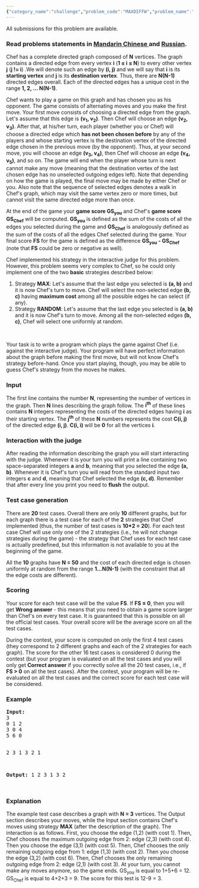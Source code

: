 ```yaml
---
{"category_name":"challenge","problem_code":"MAXDIFFW","problem_name":"Maximum Difference Walk","languages_supported":{"0":"C","1":"CPP14","2":"JAVA","3":"PYTH","4":"PYTH 3.5","5":"CS2","6":"PAS fpc","7":"PAS gpc","8":"RUBY","9":"PHP","10":"GO","11":"NODEJS","12":"HASK","13":"SCALA","14":"D","15":"PERL","16":"FORT","17":"WSPC","18":"ADA","19":"CAML","20":"ICK","21":"BF","22":"ASM","23":"CLPS","24":"PRLG","25":"ICON","26":"SCM qobi","27":"PIKE","28":"ST","29":"NICE","30":"LUA","31":"BASH","32":"NEM","33":"LISP sbcl","34":"LISP clisp","35":"SCM guile","36":"JS","37":"ERL","38":"TCL","39":"PERL6","40":"TEXT","41":"CLOJ","42":"FS"},"max_timelimit":1,"source_sizelimit":50000,"problem_author":"mugurelionut","problem_tester":"mugurelionut","date_added":"11-08-2014","tags":{"0":"challenge","1":"game","2":"july15","3":"mugurelionut"},"editorial_url":"http://discuss.codechef.com/problems/MAXDIFFW","time":{"view_start_date":1436779800,"submit_start_date":1436779800,"visible_start_date":1436779800,"end_date":1735669800},"is_direct_submittable":false,"layout":"problem"}
---
```

<span class="solution-visible-txt">All submissions for this problem are available.</span><h3>Read problems statements in <a href="/download/translated/JULY15/mandarin/MAXDIFFW.pdf" target="_blank">Mandarin Chinese </a> and <a href="/download/translated/JULY15/russian/MAXDIFFW.pdf" target="_blank">Russian</a>.</h3>
<p>Chef has a complete directed graph composed of <b>N</b> vertices. The graph contains a directed edge from every vertex <b>i</b> (<b>1 ≤ i ≤ N</b>) to every other vertex <b>j</b> (<b>j != i</b>) .We will denote such an edge by <b>(i, j)</b> and we will say that <b>i</b> is its <b>starting vertex</b> and <b>j</b> is its <b>destination vertex</b>. Thus, there are <b>N(N-1)</b> directed edges overall. Each of the directed edges has a unique cost in the range <b>1, 2, ... N(N-1)</b>.</p>
<p>Chef wants to play a game on this graph and has chosen you as his opponent. The game consists of alternating moves and you make the first move. Your first move consists of choosing a directed edge from the graph. Let's assume that this edge is <b>(v<sub>1</sub>, v<sub>2</sub>)</b>. Then Chef will choose an edge <b>(v<sub>2</sub>, v<sub>3</sub>)</b>. After that, at his/her turn, each player (whether you or Chef) will choose a directed edge which <b>has not been chosen before</b> by any of the players and whose starting vertex is the destination vertex of the directed edge chosen in the previous move (by the opponent). Thus, at your second move, you will choose an edge <b>(v<sub>3</sub>, v<sub>4</sub>)</b>, then Chef will choose an edge <b>(v<sub>4</sub>, v<sub>5</sub>)</b>, and so on. The game will end when the player whose turn is next cannot make any move (meaning that the destination vertex of the last chosen edge has no unselected outgoing edges left). Note that depending on how the game is played, the final move may be made by either Chef or you. Also note that the sequence of selected edges denotes a walk in Chef's graph, which may visit the same vertex zero or more times, but cannot visit the same directed edge more than once.</p>
<p>At the end of the game your <b>game score GS<sub>you</sub></b> and Chef's <b>game score GS<sub>Chef</sub></b> will be computed. <b>GS<sub>you</sub></b> is defined as the sum of the costs of all the edges you selected during the game and <b>GS<sub>Chef</sub></b> is analogously defined as the sum of the costs of all the edges Chef selected during the game. Your final score <b>FS</b> for the game is defined as the difference <b>GS<sub>you</sub> - GS<sub>Chef</sub></b> (note that <b>FS</b> could be zero or negative as well).</p>
<p>Chef implemented his strategy in the interactive judge for this problem. However, this problem seems very complex to Chef, so he could only implement one of the two <b>basic</b> strategies described below:</p>
<ol>
<li>Strategy <b>MAX</b>: Let's assume that the last edge you selected is <b>(a, b)</b> and it is now Chef's turn to move. Chef will select the non-selected edge <b>(b, c)</b> having <b>maximum cost</b> among all the possible edges he can select (if any).</li>
<li>Strategy <b>RANDOM</b>: Let's assume that the last edge you selected is <b>(a, b)</b> and it is now Chef's turn to move. Among all the non-selected edges <b>(b, c)</b>, Chef will select one uniformly at random.</li>
</ol>
<p> </p>
<p>Your task is to write a program which plays the game against Chef (i.e. against the interactive judge). Your program will have perfect information about the graph before making the first move, but will not know Chef's strategy before-hand. Once you start playing, though, you may be able to guess Chef's strategy from the moves he makes.</p>
<h3>Input</h3>
<p>The first line contains the number <b>N</b>, representing the number of vertices in the graph. Then <b>N</b> lines describing the graph follow. The <b>i<sup>th</sup></b> of these lines contains <b>N</b> integers representing the costs of the directed edges having <b>i</b> as their starting vertex. The <b>j<sup>th</sup></b> of these <b>N</b> numbers represents the cost <b>C(i, j)</b> of the directed edge <b>(i, j)</b>. <b>C(i, i)</b> will be <b>0</b> for all the vertices <b>i</b>.</p>
<h3>Interaction with the judge</h3>
<p>After reading the information describing the graph you will start interacting with the judge. Whenever it is your turn you will print a line containing two space-separated integers <b>a</b> and <b>b</b>, meaning that you selected the edge <b>(a, b)</b>. Whenever it is Chef's turn you will read from the standard input two integers <b>c</b> and <b>d</b>, meaning that Chef selected the edge <b>(c, d)</b>. Remember that after every line you print you need to <b>flush</b> the output.</p>
<h3>Test case generation</h3>
<p>There are <b>20</b> test cases. Overall there are only <b>10</b> different graphs, but for each graph there is a test case for each of the <b>2</b> strategies that Chef implemented (thus, the number of test cases is <b>10*2 = 20</b>). For each test case Chef will use only one of the 2 strategies (i.e., he will not change strategies during the game) - the strategy that Chef uses for each test case is actually predefined, but this information is not available to you at the beginning of the game.</p>
<p>All the <b>10</b> graphs have <b>N = 50</b> and the cost of each directed edge is chosen uniformly at random from the range <b>1...N(N-1)</b> (with the constraint that all the edge costs are different).</p>
<h3>Scoring</h3>
<p>Your score for each test case will be the value <b>FS</b>. If <b>FS ≤ 0</b>, then you will get <b>Wrong answer</b> - this means that you need to obtain a game score larger than Chef's on every test case. It is guaranteed that this is possible on all the official test cases. Your overall score will be the average score on all the test cases.</p>
<p>During the contest, your score is computed on only the first 4 test cases (they correspond to 2 different graphs and each of the 2 strategies for each graph). The score for the other 16 test cases is considered 0 during the contest (but your program is evaluated on all the test cases and you will only get <b>Correct answer</b> if you correctly solve all the 20 test cases, i.e., if <b>FS &gt; 0</b> on all the test cases). After the contest, your program will be re-evaluated on all the test cases and the correct score for each test case will be considered.</p>
<h3>Example</h3>
<pre><b>Input:</b>
3
0 1 2
3 0 4
5 6 0

2 3
1 3
2 1

<b>Output:</b>
1 2
3 1
3 2

</pre>
<h3>Explanation</h3>
<p>The example test case describes a graph with <b>N = 3</b> vertices. The Output section describes your moves, while the Input section contains Chef's moves using strategy <b>MAX</b> (after the description of the graph). The interaction is as follows. First, you choose the edge (1,2) (with cost 1). Then, Chef chooses the maximum outgoing edge from 2: edge (2,3) (with cost 4). Then you choose the edge (3,1) (with cost 5). Then, Chef chooses the only remaining outgoing edge from 1: edge (1,3) (with cost 2). Then you choose the edge (3,2) (with cost 6). Then, Chef chooses the only remaining outgoing edge from 2: edge (2,1) (with cost 3). At your turn, you cannot make any moves anymore, so the game ends. GS<sub>you</sub> is equal to 1+5+6 = 12. GS<sub>Chef</sub> is equal to 4+2+3 = 9. The score for this test is 12-9 = 3.</p>